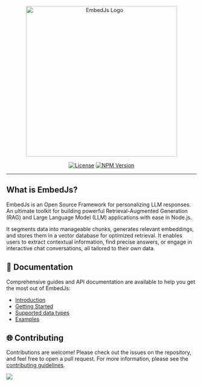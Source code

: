 <p align="center">
    <img src="docs/logo/dark.webp" width="400px" alt="EmbedJs Logo">
</p>

<p align="center">
    <a href="https://www.npmjs.com/package/@cherrystudio/embedjs"  target="_blank"><img alt="License" src="https://img.shields.io/npm/l/%40cherrystudio%2Fembedjs?style=for-the-badge"></a>
    <a href="https://www.npmjs.com/package/@cherrystudio/embedjs"  target="_blank"><img alt="NPM Version" src="https://img.shields.io/npm/v/%40cherrystudio/embed-js?style=for-the-badge"></a>
</p>

<hr />

## What is EmbedJs?

EmbedJs is an Open Source Framework for personalizing LLM responses. An ultimate toolkit for building powerful Retrieval-Augmented Generation (RAG) and Large Language Model (LLM) applications with ease in Node.js.

It segments data into manageable chunks, generates relevant embeddings, and stores them in a vector database for optimized retrieval. It enables users to extract contextual information, find precise answers, or engage in interactive chat conversations, all tailored to their own data.

## 📖 Documentation

Comprehensive guides and API documentation are available to help you get the most out of EmbedJs:

-   [Introduction](https://llm-tools.mintlify.app/get-started/introduction#what-is-embedjs)
-   [Getting Started](https://llm-tools.mintlify.app/get-started/quickstart)
-   [Supported data types](https://llm-tools.mintlify.app/components/data-sources/overview)
-   [Examples](https://llm-tools.mintlify.app/examples)

## 🌐 Contributing

Contributions are welcome! Please check out the issues on the repository, and feel free to open a pull request.
For more information, please see the [contributing guidelines](CONTRIBUTING.md).

<a href="https://github.com/CherryHQ/embed-js/graphs/contributors">
  <img src="https://contrib.rocks/image?repo=CherryHQ/embed-js" />
</a>
